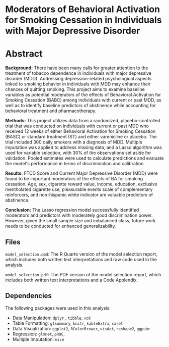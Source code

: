 # Moderators of Behavioral Activation for Smoking Cessation in Individuals with Major Depressive Disorder

# Abstract

**Background:** There have been many calls for greater attention to the treatment of tobacco dependence in individuals with major depressive disorder (MDD). Addressing depression-related psychological aspects linked to smoking behavior in individuals with MDD may enhance their chances of quitting smoking. This project aims to examine baseline variables as potential moderators of the effects of Behavioral Activation for Smoking Cessation (BABC) among individuals with current or past MDD, as well as to identify baseline predictors of abstinence while accounting for behavioral treatment and pharmacotherapy.

**Methods:** This project utilizes data from a randomized, placebo-controlled trial that was conducted on individuals with current or past MDD who received 12 weeks of either Behavioral Activation for Smoking Cessation (BASC) or standard treatment (ST) and either varenicline or placebo. The trial included 300 daily smokers with a diagnosis of MDD. Multiple imputation was applied to address missing data, and a Lasso algorithm was used for variable selection, with 30% of the observations set aside for validation. Pooled estimates were used to calculate predictions and evaluate the model's performance in terms of discrimination and calibration.

**Results:** FTCD Score and Current Major Depressive Disorder (MDD) were found to be important moderators of the effects of BA for smoking cessation. Age, sex, cigarette reward value, income, education, exclusive mentholated cigarette use, pleasurable events scale of complementary reinforcers, and non-hispanic white indicator are valuable predictors of abstinence. 

**Conclusion:** The Lasso regression model successfully identified moderators and predictors with moderately good discrimination power. However, given the small sample size and imbalanced class, future work needs to be conducted for enhanced generalizability.

## Files
`model_selection.qmd`: The R Quarto version of the model selection report, which includes both written text interpretations and raw code used in the analysis. 

`model_selection.pdf`: The PDF version of the model selection report, which includes both written text interpretations and a Code Applendix. 

## Dependencies

The following packages were used in this analysis: 

- Data Manipulation: `dplyr` , `tibble`, `vcd`
- Table Formatting: `gtsummary`, `knitr`, `kableExtra`, `caret`
- Data Visualization: `ggplot2`, `RColorBrewer`, `visdat`, `reshape2`, `ggpubr`
- Regression: `glmnet`, `pROC`, 
- Multiple Imputation: `mice`
